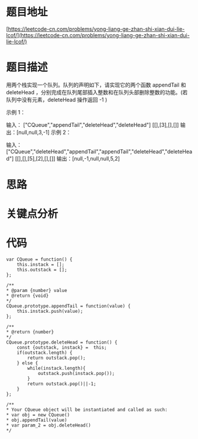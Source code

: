 # 题目地址

[https://leetcode-cn.com/problems/yong-liang-ge-zhan-shi-xian-dui-lie-lcof/](https://leetcode-cn.com/problems/yong-liang-ge-zhan-shi-xian-dui-lie-lcof/)

# 题目描述
用两个栈实现一个队列。队列的声明如下，请实现它的两个函数 appendTail 和 deleteHead ，分别完成在队列尾部插入整数和在队列头部删除整数的功能。(若队列中没有元素，deleteHead 操作返回 -1 )


示例 1：

输入：
["CQueue","appendTail","deleteHead","deleteHead"]
[[],[3],[],[]]
输出：[null,null,3,-1]
示例 2：

输入：
["CQueue","deleteHead","appendTail","appendTail","deleteHead","deleteHead"]
[[],[],[5],[2],[],[]]
输出：[null,-1,null,null,5,2]

# 思路

# 关键点分析

# 代码

    var CQueue = function() {
        this.instack = [];
        this.outstack = [];
    };

    /** 
    * @param {number} value
    * @return {void}
    */
    CQueue.prototype.appendTail = function(value) {
        this.instack.push(value);
    };

    /**
    * @return {number}
    */
    CQueue.prototype.deleteHead = function() {
        const {outstack, instack} =  this;
        if(outstack.length) {
            return outstack.pop();
        } else {
            while(instack.length){
                outstack.push(instack.pop());
            }
            return outstack.pop()||-1;
        }
    };

    /**
    * Your CQueue object will be instantiated and called as such:
    * var obj = new CQueue()
    * obj.appendTail(value)
    * var param_2 = obj.deleteHead()
    */